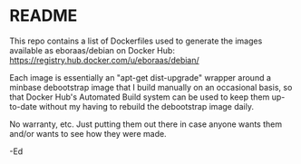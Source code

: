# README #

This repo contains a list of Dockerfiles used to generate the images available as eboraas/debian on Docker Hub: https://registry.hub.docker.com/u/eboraas/debian/

Each image is essentially an "apt-get dist-upgrade" wrapper around a minbase debootstrap image that I build manually on an occasional basis, so that Docker Hub's Automated Build system can be used to keep them up-to-date without my having to rebuild the debootstrap image daily.

No warranty, etc. Just putting them out there in case anyone wants them and/or wants to see how they were made.

-Ed